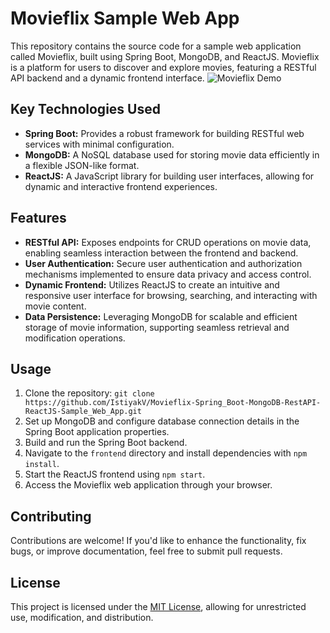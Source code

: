 # Movieflix Sample Web App

This repository contains the source code for a sample web application called Movieflix, built using Spring Boot, MongoDB, and ReactJS. Movieflix is a platform for users to discover and explore movies, featuring a RESTful API backend and a dynamic frontend interface.
![Movieflix Demo](demo/screen-capture-ezgif.com-video-to-gif-converter.gif)
## Key Technologies Used

- **Spring Boot:** Provides a robust framework for building RESTful web services with minimal configuration.
- **MongoDB:** A NoSQL database used for storing movie data efficiently in a flexible JSON-like format.
- **ReactJS:** A JavaScript library for building user interfaces, allowing for dynamic and interactive frontend experiences.

## Features

- **RESTful API:** Exposes endpoints for CRUD operations on movie data, enabling seamless interaction between the frontend and backend.
- **User Authentication:** Secure user authentication and authorization mechanisms implemented to ensure data privacy and access control.
- **Dynamic Frontend:** Utilizes ReactJS to create an intuitive and responsive user interface for browsing, searching, and interacting with movie content.
- **Data Persistence:** Leveraging MongoDB for scalable and efficient storage of movie information, supporting seamless retrieval and modification operations.

## Usage

1. Clone the repository: `git clone https://github.com/IstiyakV/Movieflix-Spring_Boot-MongoDB-RestAPI-ReactJS-Sample_Web_App.git`
2. Set up MongoDB and configure database connection details in the Spring Boot application properties.
3. Build and run the Spring Boot backend.
4. Navigate to the `frontend` directory and install dependencies with `npm install`.
5. Start the ReactJS frontend using `npm start`.
6. Access the Movieflix web application through your browser.

## Contributing

Contributions are welcome! If you'd like to enhance the functionality, fix bugs, or improve documentation, feel free to submit pull requests.

## License

This project is licensed under the [MIT License](LICENSE), allowing for unrestricted use, modification, and distribution.
